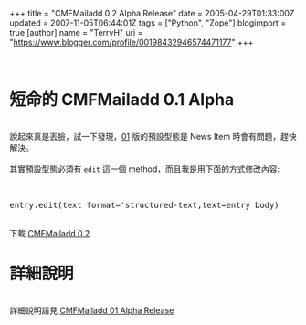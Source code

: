 +++
title = "CMFMailadd 0.2 Alpha Release"
date = 2005-04-29T01:33:00Z
updated = 2007-11-05T06:44:01Z
tags = ["Python", "Zope"]
blogimport = true 
[author]
	name = "TerryH"
	uri = "https://www.blogger.com/profile/00198432946574471177"
+++

<br /><h1>短命的 CMFMailadd 0.1 Alpha</h1><br />說起來真是丟臉，試一下發現，<a href="cmfmailadd">01</a> 版的預設型態是 News Item 時會有問題，趕快解決。<br /><br />其實預設型態必須有 <code>edit</code> 這一個 method，而且我是用下面的方式修改內容:<br /><pre><br />     entry.edit(text_format='structured-text,text=entry_body)</pre><br />下載 <a href="http://www.zope.org/Members/terryh/Packages">CMFMailadd 0.2</a><br /><h1>詳細說明</h1><br />詳細說明請見 <a href="cmfmailadd">CMFMailadd 01 Alpha Release</a>
